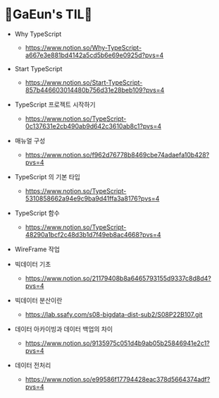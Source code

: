 # 💙GaEun's TIL💙

- Why TypeScript
  - https://www.notion.so/Why-TypeScript-a667e3e881bd4142a5cd5b6e69e0925d?pvs=4
- Start TypeScript
  - https://www.notion.so/Start-TypeScript-857b446603014480b756d31e28beb109?pvs=4
- TypeScript 프로젝트 시작하기
  - https://www.notion.so/TypeScript-0c137631e2cb490ab9d642c3610ab8c1?pvs=4

- 매뉴얼 구성
  - https://www.notion.so/f962d76778b8469cbe74adaefa10b428?pvs=4
- TypeScript 의 기본 타입
  - https://www.notion.so/TypeScript-5310858662a94e9c9ba9d41ffa3a8176?pvs=4
- TypeScript 함수
  - https://www.notion.so/TypeScript-48290a1bcf2c48d3b1d7f49eb8ac4668?pvs=4

- WireFrame 작업



- 빅데이터 기초

  - https://www.notion.so/21179408b8a6465793155d9337c8d8d4?pvs=4
- 빅데이터 분산이란
  - https://lab.ssafy.com/s08-bigdata-dist-sub2/S08P22B107.git



- 데이터 아카이빙과 데이터 백업의 차이
  - https://www.notion.so/9135975c051d4b9ab05b25846941e2c1?pvs=4
- 데이터 전처리
  - https://www.notion.so/e99586f17794428eac378d5664374adf?pvs=4
